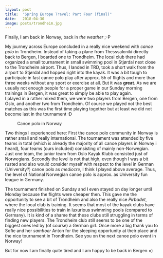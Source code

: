 ```yaml
---
layout: post
title:  "Spring Europe Travel: Part Four (final)"
date:   2018-04-30
image: posts/trondheim.jpg
---
```


Finally, I am back in Norway, back in _the weather_ ;-P

My journey across Europe concluded in a really nice weekend with _canoe polo_ in Trondheim.
Instead of taking a plane from Thesssaloniki directly back to Bergen, I boarded one to Trondheim. 
The local club there had organized a small tournament in small swimming pool in Stjørdal next close to the Trondheim airport. 
Thus, I landed in TRD, took a short walk from the airport to Stjørdal and hopped right into the kayak.
It was a bit tough to participate in fast canoe polo play after approx. 5h of flights and more than three weeks without any sport or exercise at all. 
But it was **great**. As we are usually not enough people for a proper game in our Sunday morning trainings in Bergen, it was great to simply be able to play again.   
I played in a rather mixed them, we were two players from Bergen, one from Oslo, and another two from Trondheim. 
Of course we played not the best matches as this was the first time playing together but at least we did not become last in the tournament :D

<figure>
	<img src="{{ '/assets/img/posts/trondheim_polo.jpg' | prepend: site.baseurl }}" alt=""> 
	<figcaption>Canoe polo in Norway</figcaption>
</figure>

Two things I experienced here:
First the canoe polo community in Norway is rather small and really international. 
The tournament was attended by five teams in total (which is already the majority of all canoe players in Norway i heard), four teams (ours included) consisting of mainly non-Norwegian. Just one team, the junior team from Oslo Kayak Klubb consisted just of Norwegians. 
Secondly the level is not that high, even though I was a bit rusted and also would consider myself with respect to the level in German (University?) canoe polo as _mediocre_, I think I played above average.
Thus, the level of National Norwegian canoe polo is approx. as University fun league in Germany.

The tournament finished on Sunday and I even stayed on day longer until Monday because the flights were cheaper then. 
This gave me the opportunity to see a bit of Trondheim and also the really nice _Pirbadet_, where the local club is training. 
It seems that most of the kayak clubs have really nice possibilities to train in luxurious swimming pools (compared to Germany).
It is kind of a shame that these clubs still struggling in terms of finding new players.
The Trondheim club still seems to be one of the biggest ones led by (of course) a German girl. 
Once more a big thank you to Sofie and her _samboer_ Anton for the sleeping opportunity at their place and the nice tournament in Trondheim. 
See you on the next canoe polo event in Norway!

But for now I am finally quite tired and I am happy to be back in Bergen =)
